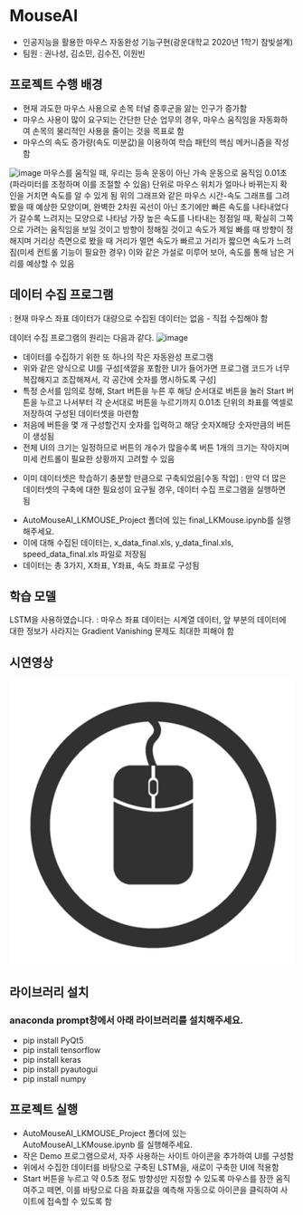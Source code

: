 # MouseAI
- 인공지능을 활용한 마우스 자동완성 기능구현(광운대학교 2020년 1학기 참빛설계)
- 팀원 : 권나성, 김소민, 김수진, 이원빈


## 프로젝트 수행 배경
- 현재 과도한 마우스 사용으로 손목 터널 증후군을 앓는 인구가 증가함
- 마우스 사용이 많이 요구되는 간단한 단순 업무의 경우, 마우스 움직임을 자동화하여 손목의 물리적인 사용을 줄이는 것을 목표로 함
- 마우스의 속도 증가량(속도 미분값)을 이용하여 학습 패턴의 핵심 메커니즘을 작성함

![image](https://user-images.githubusercontent.com/56811654/117932935-f6ccee80-b33b-11eb-8cad-881e215d2e1c.png)
마우스를 움직일 때, 우리는 등속 운동이 아닌 가속 운동으로 움직임
0.01초(파라미터를 조정하며 이를 조절할 수 있음) 단위로 마우스 위치가 얼마나 바뀌는지 확인을 거치면 속도를 알 수 있게 됨
위의 그래프와 같은 마우스 시간-속도 그래프를 그려봤을 때 예상한 모양이며, 완벽한 2차원 곡선이 아닌 초기에만 빠른 속도를 나타내었다가 갈수록 느려지는 모양으로 나타남
가장 높은 속도를 나타내는 정점일 때, 확실히 그쪽으로 가려는 움직임을 보일 것이고 방향이 정해질 것이고 속도가 제일 빠를 때 방향이 정해지며 거리상 측면으로 봤을 때 거리가 멀면 속도가 빠르고 거리가 짧으면 속도가 느려짐(미세 컨트롤 기능이 필요한 경우)
이와 같은 가설로 미루어 보아, 속도를 통해 남은 거리를 예상할 수 있음

## 데이터 수집 프로그램
: 현재 마우스 좌표 데이터가 대량으로 수집된 데이터는 없음 - 직접 수집해야 함

데이터 수집 프로그램의 원리는 다음과 같다.
![image](https://user-images.githubusercontent.com/56811654/117933624-b4f07800-b33c-11eb-859b-b0070e3b33c1.png)
- 데이터를 수집하기 위한 또 하나의 작은 자동완성 프로그램
- 위와 같은 양식으로 UI를 구성[색깔을 포함한 UI가 들어가면 프로그램 코드가 너무 복잡해지고 조잡해져서, 각 공간에 숫자를 명시하도록 구성]
- 특정 순서를 임의로 정해, Start 버튼을 누른 후 해당 순서대로 버튼을 눌러 Start 버튼을 누르고 나서부터 각 순서대로 버튼을 누르기까지 0.01초 단위의 좌표를 엑셀로 저장하여 구성된 데이터셋을 마련함
- 처음에 버튼을 몇 개 구성할건지 숫자를 입력하고 해당 숫자X해당 숫자만큼의 버튼이 생성됨
- 전체 UI의 크기는 일정하므로 버튼의 개수가 많을수록 버튼 1개의 크기는 작아지며 미세 컨트롤이 필요한 상황까지 고려할 수 있음

* 이미 데이터셋은 학습하기 충분할 만큼으로 구축되었음[수동 작업] : 만약 더 많은 데이터셋의 구축에 대한 필요성이 요구될 경우, 데이터 수집 프로그램을 실행하면 됨
- AutoMouseAI_LKMOUSE_Project 폴더에 있는 final_LKMouse.ipynb를 실행해주세요.
- 이에 대해 수집된 데이터는, x_data_final.xls, y_data_final.xls, speed_data_final.xls 파일로 저장됨
- 데이터는 총 3가지, X좌표, Y좌표, 속도 좌표로 구성됨

## 학습 모델
LSTM을 사용하였습니다.
: 마우스 좌표 데이터는 시계열 데이터, 앞 부분의 데이터에 대한 정보가 사라지는 Gradient Vanishing 문제도 최대한 피해야 함

## 시연영상

[![Video Label](./project/mouse.PNG)](https://www.youtube.com/watch?v=pWHnjcLjMyM)

## 라이브러리 설치

### anaconda prompt창에서 아래 라이브러리를 설치해주세요.

- pip install PyQt5
- pip install tensorflow
- pip install keras
- pip install pyautogui
- pip install numpy

## 프로젝트 실행
- AutoMouseAI_LKMOUSE_Project 폴더에 있는 AutoMouseAI_LKMouse.ipynb 를 실행해주세요.
- 작은 Demo 프로그램으로서, 자주 사용하는 사이트 아이콘을 추가하여 UI를 구성함
- 위에서 수집한 데이터를 바탕으로 구축된 LSTM을, 새로이 구축한 UI에 적용함
- Start 버튼을 누르고 약 0.5초 정도 방향성만 지정할 수 있도록 마우스를 잠깐 움직여주고 떼면, 이를 바탕으로 다음 좌표값을 예측해 자동으로 아이콘을 클릭하여 사이트에 접속할 수 있도록 함
